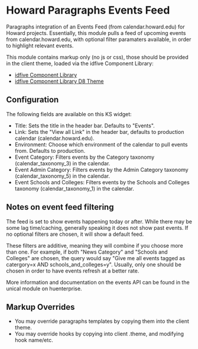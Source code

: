 # Howard Paragraphs Events Feed

Paragraphs integration of an Events Feed (from calendar.howard.edu) for Howard projects. Essentially, this module pulls a feed of upcoming events from calendar.howard.edu, with optional filter paramaters available, in order to highlight relevant events.

This module contains markup only (no js or css), those should be provided in the client theme, loaded via the idfive Component Library:

 - [idfive Component Library](https://bitbucket.org/idfivellc/idfive-component-library)
 - [idfive Component Library D8 Theme](https://bitbucket.org/idfivellc/idfive-component-library-d8-theme)

## Configuration
The following fields are available on this KS widget:
 - Title: Sets the title in the header bar. Defaults to "Events".
 - Link: Sets the "View all Link" in the header bar, defaults to production calendar (calendar.howard.edu). 
 - Environment: Choose which environment of the calendar to pull events from. Defaults to production.
 - Event Category: Filters events by the Category taxonomy (calendar_taxonomy_3) in the calendar.
 - Event Admin Category: Filters events by the Admin Category taxonomy (calendar_taxonomy_5) in the calendar.
 - Event Schools and Colleges: Filters events by the Schools and Colleges taxonomy (calendar_taxonomy_1) in the calendar.

## Notes on event feed filtering
The feed is set to show events happening today or after. While there may be some lag time/caching, generally speaking it does not show past events. If no optional filters are chosen, it will show a default feed.

These filters are additive, meaning they will combine if you choose more than one. For example, if both "News Category" and "Schools and Colleges" are chosen, the query would say "Give me all events tagged as catergory=x AND schools_and_colleges=y". Usually, only one should be chosen in order to have events refresh at a better rate.

More information and documentation on the events API can be found in the unical module on huenterprise.

## Markup Overrides
- You may override paragraphs templates by copying them into the client theme.
- You may override hooks by copying into client .theme, and modifying hook name/etc.
